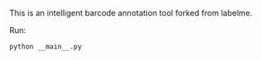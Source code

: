 This is an intelligent barcode annotation tool forked from labelme.

Run:

```
python __main__.py
```